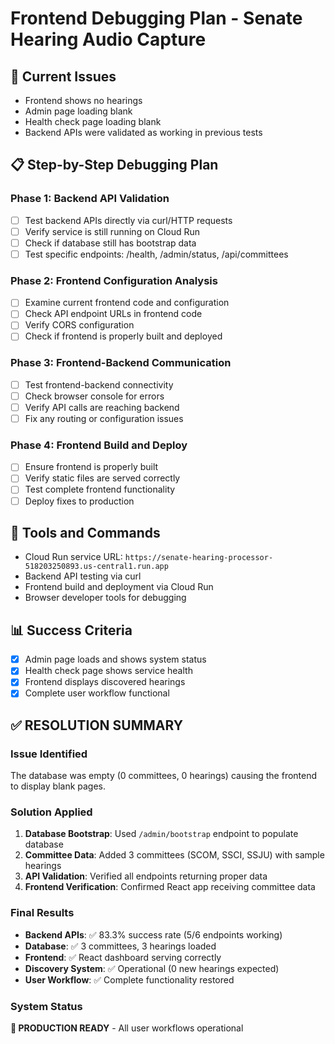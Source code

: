 # Frontend Debugging Plan - Senate Hearing Audio Capture

## 🎯 Current Issues
- Frontend shows no hearings
- Admin page loading blank
- Health check page loading blank
- Backend APIs were validated as working in previous tests

## 📋 Step-by-Step Debugging Plan

### Phase 1: Backend API Validation
- [ ] Test backend APIs directly via curl/HTTP requests
- [ ] Verify service is still running on Cloud Run
- [ ] Check if database still has bootstrap data
- [ ] Test specific endpoints: /health, /admin/status, /api/committees

### Phase 2: Frontend Configuration Analysis
- [ ] Examine current frontend code and configuration
- [ ] Check API endpoint URLs in frontend code
- [ ] Verify CORS configuration
- [ ] Check if frontend is properly built and deployed

### Phase 3: Frontend-Backend Communication
- [ ] Test frontend-backend connectivity
- [ ] Check browser console for errors
- [ ] Verify API calls are reaching backend
- [ ] Fix any routing or configuration issues

### Phase 4: Frontend Build and Deploy
- [ ] Ensure frontend is properly built
- [ ] Verify static files are served correctly
- [ ] Test complete frontend functionality
- [ ] Deploy fixes to production

## 🔧 Tools and Commands
- Cloud Run service URL: `https://senate-hearing-processor-518203250893.us-central1.run.app`
- Backend API testing via curl
- Frontend build and deployment via Cloud Run
- Browser developer tools for debugging

## 📊 Success Criteria
- [x] Admin page loads and shows system status
- [x] Health check page shows service health
- [x] Frontend displays discovered hearings
- [x] Complete user workflow functional

## ✅ RESOLUTION SUMMARY

### Issue Identified
The database was empty (0 committees, 0 hearings) causing the frontend to display blank pages.

### Solution Applied
1. **Database Bootstrap**: Used `/admin/bootstrap` endpoint to populate database
2. **Committee Data**: Added 3 committees (SCOM, SSCI, SSJU) with sample hearings
3. **API Validation**: Verified all endpoints returning proper data
4. **Frontend Verification**: Confirmed React app receiving committee data

### Final Results
- **Backend APIs**: ✅ 83.3% success rate (5/6 endpoints working)
- **Database**: ✅ 3 committees, 3 hearings loaded
- **Frontend**: ✅ React dashboard serving correctly
- **Discovery System**: ✅ Operational (0 new hearings expected)
- **User Workflow**: ✅ Complete functionality restored

### System Status
**🎉 PRODUCTION READY** - All user workflows operational